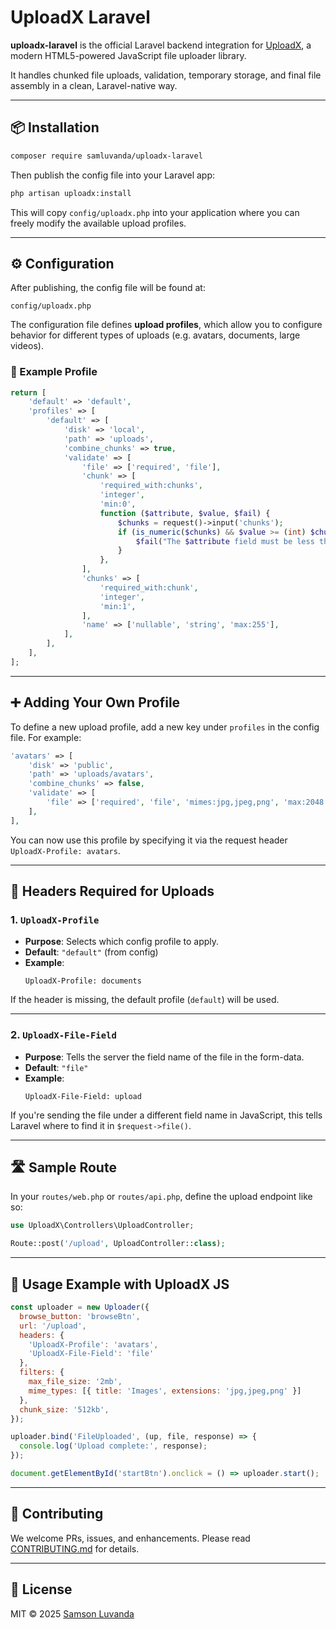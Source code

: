 # UploadX Laravel

**uploadx-laravel** is the official Laravel backend integration for [UploadX](https://github.com/samluvanda/uploadx), a modern HTML5-powered JavaScript file uploader library.

It handles chunked file uploads, validation, temporary storage, and final file assembly in a clean, Laravel-native way.

---

## 📦 Installation

```bash
composer require samluvanda/uploadx-laravel
```

Then publish the config file into your Laravel app:

```bash
php artisan uploadx:install
```

This will copy `config/uploadx.php` into your application where you can freely modify the available upload profiles.

---

## ⚙️ Configuration

After publishing, the config file will be found at:

```
config/uploadx.php
```

The configuration file defines **upload profiles**, which allow you to configure behavior for different types of uploads (e.g. avatars, documents, large videos).

### 🧩 Example Profile

```php
return [
    'default' => 'default',
    'profiles' => [
        'default' => [
            'disk' => 'local',
            'path' => 'uploads',
            'combine_chunks' => true,
            'validate' => [
                'file' => ['required', 'file'],
                'chunk' => [
                    'required_with:chunks',
                    'integer',
                    'min:0',
                    function ($attribute, $value, $fail) {
                        $chunks = request()->input('chunks');
                        if (is_numeric($chunks) && $value >= (int) $chunks) {
                            $fail("The $attribute field must be less than chunks.");
                        }
                    },
                ],
                'chunks' => [
                    'required_with:chunk',
                    'integer',
                    'min:1',
                ],
                'name' => ['nullable', 'string', 'max:255'],
            ],
        ],
    ],
];
```

---

## ➕ Adding Your Own Profile

To define a new upload profile, add a new key under `profiles` in the config file. For example:

```php
'avatars' => [
    'disk' => 'public',
    'path' => 'uploads/avatars',
    'combine_chunks' => false,
    'validate' => [
        'file' => ['required', 'file', 'mimes:jpg,jpeg,png', 'max:2048'],
    ],
],
```

You can now use this profile by specifying it via the request header `UploadX-Profile: avatars`.

---

## 🧠 Headers Required for Uploads

### 1. `UploadX-Profile`

- **Purpose**: Selects which config profile to apply.
- **Default**: `"default"` (from config)
- **Example**:
  ```http
  UploadX-Profile: documents
  ```

If the header is missing, the default profile (`default`) will be used.

---

### 2. `UploadX-File-Field`

- **Purpose**: Tells the server the field name of the file in the form-data.
- **Default**: `"file"`
- **Example**:
  ```http
  UploadX-File-Field: upload
  ```

If you're sending the file under a different field name in JavaScript, this tells Laravel where to find it in `$request->file()`.

---

## 🛣️ Sample Route

In your `routes/web.php` or `routes/api.php`, define the upload endpoint like so:

```php
use UploadX\Controllers\UploadController;

Route::post('/upload', UploadController::class);
```

---

## 🧪 Usage Example with UploadX JS

```js
const uploader = new Uploader({
  browse_button: 'browseBtn',
  url: '/upload',
  headers: {
    'UploadX-Profile': 'avatars',
    'UploadX-File-Field': 'file'
  },
  filters: {
    max_file_size: '2mb',
    mime_types: [{ title: 'Images', extensions: 'jpg,jpeg,png' }]
  },
  chunk_size: '512kb',
});

uploader.bind('FileUploaded', (up, file, response) => {
  console.log('Upload complete:', response);
});

document.getElementById('startBtn').onclick = () => uploader.start();
```

---

## 🙌 Contributing

We welcome PRs, issues, and enhancements. Please read [CONTRIBUTING.md](CONTRIBUTING.md) for details.

---

## 📄 License

MIT © 2025 [Samson Luvanda](mailto:s_luvanda@hotmail.com)
